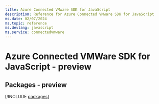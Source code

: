 ```yaml
---
title: Azure Connected VMware SDK for JavaScript
description: Reference for Azure Connected VMware SDK for JavaScript
ms.date: 02/07/2024
ms.topic: reference
ms.devlang: javascript
ms.service: connectedvmware
---
```

# Azure Connected VMWare SDK for JavaScript - preview
## Packages - preview
[!INCLUDE [packages](connected-vmware-index.md)]